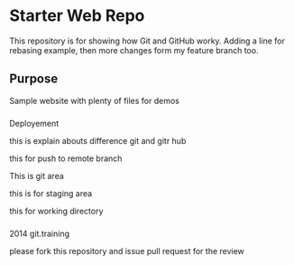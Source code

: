 # Starter Web Repo

This repository is for showing how Git and GitHub worky. Adding a line for rebasing example, then more changes form my feature branch too.

## Purpose

Sample website with plenty of files for demos

### 

Deployement

this is explain abouts difference git and gitr hub 

this for push to remote branch

This is git area

this is for staging area

this for working directory
### 
2014 git.training

please fork this repository and issue pull request for the review
